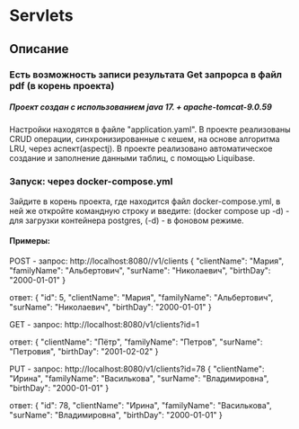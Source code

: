 # Servlets

## Описание

### Есть возможность записи результата Get запрорса в файл pdf (в корень проекта)

##### Проект создан с использованием java 17. + apache-tomcat-9.0.59

Настройки находятся в файле "application.yaml".
В проекте реализованы CRUD операции, синхронизированные с кешем, на основе алгоритма LRU, через аспект(aspectj).
В проекте реализовано автоматическое создание и заполнение данными таблиц, с помощью Liquibase.

### Запуск: через docker-compose.yml

Зайдите в корень проекта, где находится файл docker-compose.yml,
в ней же откройте командную строку и введите: (docker compose up -d) - для загрузки контейнера postgres,
(-d) - в фоновом режиме.

#### Примеры:

POST - запрос: http://localhost:8080//v1/clients
{
"clientName": "Мария",
"familyName": "Альбертович",
"surName": "Николаевич",
"birthDay": "2000-01-01"
}

ответ:
{
"id": 5,
"clientName": "Мария",
"familyName": "Альбертович",
"surName": "Николаевич",
"birthDay": "2000-01-01"
}

GET - запрос: http://localhost:8080/v1/clients?id=1

ответ:
{
"clientName": "Пётр",
"familyName": "Петров",
"surName": "Петровия",
"birthDay": "2001-02-02"
}

PUT - запрос: http://localhost:8080/v1/clients?id=78
{
"clientName": "Ирина",
"familyName": "Василькова",
"surName": "Владимировна",
"birthDay": "2000-01-01"
}

ответ:
{
"id": 78,
"clientName": "Ирина",
"familyName": "Василькова",
"surName": "Владимировна",
"birthDay": "2000-01-01"
}
